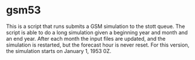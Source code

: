 # gsm53
This is a script that runs submits a GSM simulation to the stott queue. The script is able to do a long simulation given a beginning year and month and an end year. 
After each month the input files are updated, and the simulation is restarted, but the forecast hour is never reset. 
For this version, the simulation starts on January 1, 1953 0Z.
